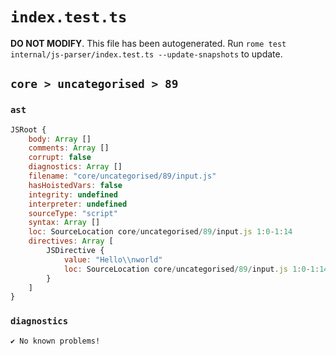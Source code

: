 # `index.test.ts`

**DO NOT MODIFY**. This file has been autogenerated. Run `rome test internal/js-parser/index.test.ts --update-snapshots` to update.

## `core > uncategorised > 89`

### `ast`

```javascript
JSRoot {
	body: Array []
	comments: Array []
	corrupt: false
	diagnostics: Array []
	filename: "core/uncategorised/89/input.js"
	hasHoistedVars: false
	integrity: undefined
	interpreter: undefined
	sourceType: "script"
	syntax: Array []
	loc: SourceLocation core/uncategorised/89/input.js 1:0-1:14
	directives: Array [
		JSDirective {
			value: "Hello\\nworld"
			loc: SourceLocation core/uncategorised/89/input.js 1:0-1:14
		}
	]
}
```

### `diagnostics`

```
✔ No known problems!

```
